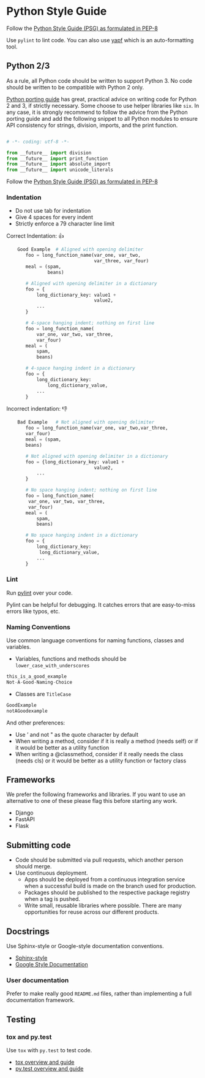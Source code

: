 # Python Style Guide

Follow the [Python Style Guide (PSG) as formulated in PEP-8](http://www.python.org/dev/peps/pep-0008/)

Use `pylint` to lint code. You can also use [yapf](https://github.com/google/yapf/) which is an auto-formatting tool.

## Python 2/3

As a rule, all Python code should be written to support Python 3. No code should be written to be compatible with Python 2 only.

[Python porting guide](https://docs.python.org/3/howto/pyporting.html) has great, practical advice on writing code for Python 2 and 3, if strictly necessary. Some choose to use helper libraries like `six`. In any case, it is strongly recommend to follow the advice from the Python porting guide and add the following snippet to all Python modules to ensure API consistency for strings, division, imports, and the print function.

```python

# -*- coding: utf-8 -*-

from __future__ import division
from __future__ import print_function
from __future__ import absolute_import
from __future__ import unicode_literals

```


Follow the [Python Style Guide (PSG) as formulated in PEP-8](http://www.python.org/dev/peps/pep-0008/)

### Indentation

* Do not use tab for indentation
* Give 4 spaces for every indent
* Strictly enforce a 79 character line limit

Correct Indentation: :thumbsup:

```python
    Good Example  # Aligned with opening delimiter
       foo = long_function_name(var_one, var_two,
                                var_three, var_four)
       meal = (spam,
               beans)

       # Aligned with opening delimiter in a dictionary
       foo = {
           long_dictionary_key: value1 +
                                value2,
           ...
       }

       # 4-space hanging indent; nothing on first line
       foo = long_function_name(
           var_one, var_two, var_three,
           var_four)
       meal = (
           spam,
           beans)

       # 4-space hanging indent in a dictionary
       foo = {
           long_dictionary_key:
               long_dictionary_value,
           ...
       }
  ```

Incorrect indentation: :thumbsdown:

```python
    Bad Example   # Not aligned with opening delimiter
       foo = long_function_name(var_one, var_two,var_three,
       var_four)
       meal = (spam,
       beans)

       # Not aligned with opening delimiter in a dictionary
       foo = {long_dictionary_key: value1 +
                                value2,
           ...
       }

       # No space hanging indent; nothing on first line
       foo = long_function_name(
        var_one, var_two, var_three,
        var_four)
       meal = (
           spam,
           beans)

       # No space hanging indent in a dictionary
       foo = {
           long_dictionary_key:
            long_dictionary_value,
           ...
       }
  ```

### Lint

Run [pylint](https://www.pylint.org/) over your code.

Pylint can be helpful for debugging. It catches errors that are easy-to-miss errors like typos, etc.

### Naming Conventions

Use common language conventions for naming functions, classes and variables.

* Variables, functions and methods should be `lower_case_with_underscores`

```python
this_is_a_good_example
Not-A-Good-Naming-Choice
```

* Classes are `TitleCase`

```python
GoodExample
notAGoodexample
```

And other preferences:

* Use ’ and not " as the quote character by default
* When writing a method, consider if it is really a method (needs self) or if it would be better as a utility function
* When writing a @classmethod, consider if it really needs the class (needs cls) or it would be better as a utility function or factory class

## Frameworks

We prefer the following frameworks and libraries. If you want to use an alternative to one of these please flag this before starting any work.

* Django
* FastAPI
* Flask

## Submitting code

* Code should be submitted via pull requests, which another person should merge.
* Use continuous deployment.
  * Apps should be deployed from a continuous integration service when a successful build is made on the branch used for production.
  * Packages should be published to the respective package registry when a tag is pushed.
  * Write small, reusable libraries where possible. There are many opportunities for reuse across our different products.

## Docstrings

Use Sphinx-style or Google-style documentation conventions.

* [Sphinx-style](http://packages.python.org/an_example_pypi_project/sphinx.html#function-definitions)
* [Google Style Documentation](https://google.github.io/styleguide/pyguide.html#Comments)

### User documentation

Prefer to make really good ``README.md`` files, rather than implementing a full documentation framework.

## Testing

### tox and py.test

Use `tox` with `py.test` to test code.

* [tox overview and guide](https://tox.readthedocs.io/en/latest/)
* [py.test overview and guide](https://www.guru99.com/pytest-tutorial.html)
